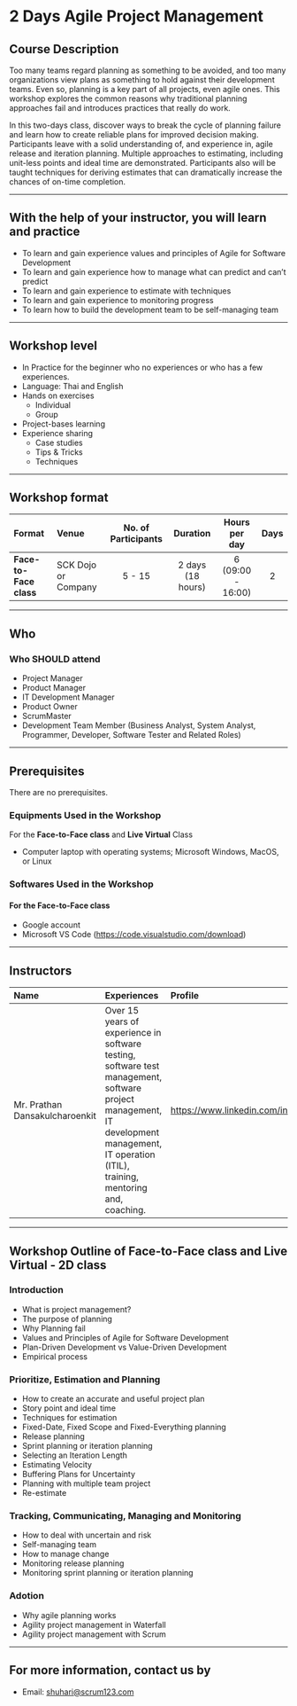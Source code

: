 # 2 Days Agile Project Management

## Course Description

Too many teams regard planning as something to be avoided, and too many organizations view plans as something to hold against their development teams. Even so, planning is a key part of all projects, even agile ones. This workshop explores the common reasons why traditional planning approaches fail and introduces practices that really do work.

In this two-days class, discover ways to break the cycle of planning failure and learn how to create reliable plans for improved decision making. Participants leave with a solid understanding of, and experience in, agile release and iteration planning. Multiple approaches to estimating, including unit-less points and ideal time are demonstrated. Participants also will be taught techniques for deriving estimates that can dramatically increase the chances of on-time completion.

---

## With the help of your instructor, you will learn and practice

- To learn and gain experience values and principles of Agile for Software Development
- To learn and gain experience how to manage what can predict and can’t predict
- To learn and gain experience to estimate with techniques
- To learn and gain experience to monitoring progress
- To learn how to build the development team to be self-managing team

---

## Workshop level

- In Practice for the beginner who no experiences or who has a few experiences.
- Language: Thai and English
- Hands on exercises
  - Individual
  - Group
- Project-bases learning
- Experience sharing
  - Case studies
  - Tips & Tricks
  - Techniques

---

## Workshop format

Format | Venue | No. of Participants | Duration | Hours per day | Days |
:----- | :----- | :-----: | :-----: | :-----: | :-----: |
**Face-to-Face class** | SCK Dojo or Company | 5 - 15 | 2 days (18 hours) | 6 (09:00 - 16:00) | 2 |

---

## Who

### Who **SHOULD** attend

- Project Manager
- Product Manager
- IT Development Manager
- Product Owner
- ScrumMaster
- Development Team Member (Business Analyst, System Analyst, Programmer, Developer, Software Tester and Related Roles)

---

## Prerequisites

There are no prerequisites.

### Equipments Used in the Workshop

For the **Face-to-Face class** and **Live Virtual** Class

- Computer laptop with operating systems; Microsoft Windows, MacOS, or Linux

### Softwares Used in the Workshop

#### For the **Face-to-Face class**

- Google account
- Microsoft VS Code (<https://code.visualstudio.com/download>)

---

## Instructors

| Name | Experiences | Profile |
| :----- | :----- | :----- |
| Mr. Prathan Dansakulcharoenkit | Over 15 years of experience in software testing, software test management, software project management, IT development management, IT operation (ITIL), training, mentoring and, coaching. | <https://www.linkedin.com/in/prathan/> |

---

## Workshop Outline of Face-to-Face class and Live Virtual - 2D class

### Introduction

- What is project management?
- The purpose of planning
- Why Planning fail
- Values and Principles of Agile for Software Development
- Plan-Driven Development vs Value-Driven Development
- Empirical process

### Prioritize, Estimation and Planning

- How to create an accurate and useful project plan
- Story point and ideal time
- Techniques for estimation
- Fixed-Date, Fixed Scope and Fixed-Everything planning
- Release planning
- Sprint planning or iteration planning
- Selecting an Iteration Length
- Estimating Velocity
- Buffering Plans for Uncertainty
- Planning with multiple team project
- Re-estimate

### Tracking, Communicating, Managing and Monitoring

- How to deal with uncertain and risk
- Self-managing team
- How to manage change
- Monitoring release planning
- Monitoring sprint planning or iteration planning

### Adotion

- Why agile planning works
- Agility project management in Waterfall
- Agility project management with Scrum

---

## For more information, contact us by

- Email: shuhari@scrum123.com
